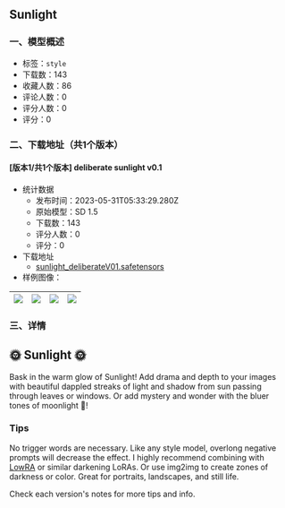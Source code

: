 ## Sunlight
### 一、模型概述

- 标签：`style`
- 下载数：143
- 收藏人数：86
- 评论人数：0
- 评分人数：0
- 评分：0

### 二、下载地址（共1个版本）

#### [版本1/共1个版本] deliberate sunlight v0.1

- 统计数据
  - 发布时间：2023-05-31T05:33:29.280Z
  - 原始模型：SD 1.5
  - 下载数：143
  - 评分人数：0
  - 评分：0
- 下载地址
  - [sunlight_deliberateV01.safetensors](https://civitai.com/api/download/models/85965)
- 样例图像：

| <img src="https://image.civitai.com/xG1nkqKTMzGDvpLrqFT7WA/cd1be894-189d-417e-ae6d-14aa6a9c0a22/width=450/977045.jpeg" /> | <img src="https://image.civitai.com/xG1nkqKTMzGDvpLrqFT7WA/dcb3b3bc-db9e-42fb-8c87-144f9dea6104/width=450/977011.jpeg" /> | <img src="https://image.civitai.com/xG1nkqKTMzGDvpLrqFT7WA/bfa660d4-52bc-4b6a-974e-da343b144257/width=450/977029.jpeg" /> | <img src="https://image.civitai.com/xG1nkqKTMzGDvpLrqFT7WA/ed24e5af-7c8c-4cd0-8722-238f898975e5/width=450/977041.jpeg" /> |
| ---- | ---- | ---- | ---- |


### 三、详情
<h2 id="heading-356">🌞 <strong>Sunlight</strong> 🌞</h2><p>Bask in the warm glow of Sunlight! Add drama and depth to your images with beautiful dappled streaks of light and shadow from sun passing through leaves or windows. Or add mystery and wonder with the bluer tones of moonlight 🌛!</p><p></p><h3 id="heading-324">Tips</h3><p>No trigger words are necessary. Like any style model, overlong negative prompts will decrease the effect. I highly recommend combining with <a target="_blank" rel="ugc" href="https://civitai.com/models/48139?modelVersionId=63006">LowRA</a> or similar darkening LoRAs. Or use img2img to create zones of darkness or color. Great for portraits, landscapes, and still life.</p><p></p><p>Check each version's notes for more tips and info. </p>